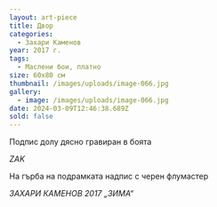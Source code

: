 ```yaml
---
layout: art-piece
title: Двор
categories:
  - Захари Каменов
year: 2017 г.
tags:
  - Маслени бои, платно
size: 60х80 см
thumbnail: /images/uploads/image-066.jpg
gallery:
  - image: /images/uploads/image-066.jpg
date: 2024-03-09T12:46:38.689Z
sold: false
---
```

Подпис долу дясно гравиран в боята

*ZAK*

На гърба на подрамката надпис с черен флумастер

*ЗАХАРИ КАМЕНОВ 2017 „ЗИМА“*
